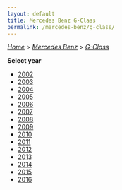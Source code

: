 ```yaml
---
layout: default
title: Mercedes Benz G-Class
permalink: /mercedes-benz/g-class/
---
```

[*Home*](/) > [*Mercedes Benz*](/mercedes-benz/) > [*G-Class*](/mercedes-benz/g-class/)

**Select year**

- [2002](/mercedes-benz/g-class/2002/)
- [2003](/mercedes-benz/g-class/2003/)
- [2004](/mercedes-benz/g-class/2004/)
- [2005](/mercedes-benz/g-class/2005/)
- [2006](/mercedes-benz/g-class/2006/)
- [2007](/mercedes-benz/g-class/2007/)
- [2008](/mercedes-benz/g-class/2008/)
- [2009](/mercedes-benz/g-class/2009/)
- [2010](/mercedes-benz/g-class/2010/)
- [2011](/mercedes-benz/g-class/2011/)
- [2012](/mercedes-benz/g-class/2012/)
- [2013](/mercedes-benz/g-class/2013/)
- [2014](/mercedes-benz/g-class/2014/)
- [2015](/mercedes-benz/g-class/2015/)
- [2016](/mercedes-benz/g-class/2016/)